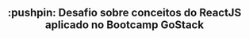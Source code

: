 <h2 align="center">
  :pushpin: Desafio sobre conceitos do ReactJS aplicado no Bootcamp GoStack
</h2>
